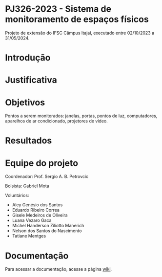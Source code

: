 # PJ326-2023 - Sistema de monitoramento de espaços físicos 

Projeto de extensão do IFSC Câmpus Itajaí, executado entre 02/10/2023 a 31/05/2024.

# Introdução


# Justificativa


# Objetivos
Pontos a serem monitorados: janelas, portas, pontos de luz, computadores, aparelhos de ar condicionado, projetores de vídeo.

# Resultados


# Equipe do projeto
Coordenador: Prof. Sergio A. B. Petrovcic

Bolsista: Gabriel Mota

Voluntários: 
* Aley Genésio dos Santos
* Eduardo Ribeiro Correa
* Gisele Medeiros de Oliveira
* Luana Vezaro Gaca
* Michel Handerson Ziliotto Manerich
* Nelson dos Santos do Nascimento
* Tatiane Mentges

# Documentação
Para acessar a documentação, acesse a página [wiki](https://github.com/sergiopetrovcic/IFSC_PJ326-2023/wiki/Documenta%C3%A7%C3%A3o).
